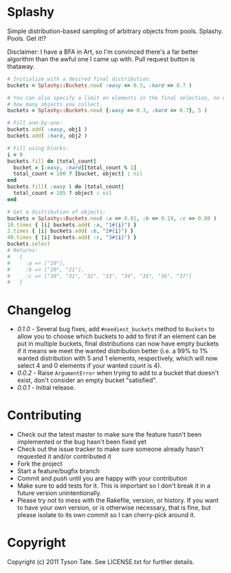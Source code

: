 Splashy
=======

Simple distribution-based sampling of arbitrary objects from pools. Splashy.
Pools. Get it!?

Disclaimer: I have a BFA in Art, so I'm convinced there's a far better algorithm
than the awful one I came up with. Pull request button is thataway.

```ruby
# Initialize with a desired final distribution.
buckets = Splashy::Buckets.new( :easy => 0.3, :hard => 0.7 )

# You can also specify a limit on elements in the final selection, no matter
# how many objects you collect.
buckets = Splashy::Buckets.new( {:easy => 0.3, :hard => 0.7}, 5 )

# Fill one-by-one:
buckets.add( :easy, obj1 )
buckets.add( :hard, obj2 )

# Fill using blocks:
i = 0
buckets.fill do |total_count|
  bucket = [:easy, :hard][total_count % 1]
  total_count < 100 ? [bucket, object] : nil
end
buckets.fill( :easy ) do |total_count|
  total_count < 105 ? object : nil
end

# Get a distribution of objects:
buckets = Splashy::Buckets.new( :a => 0.01, :b => 0.19, :c => 0.80 )
10.times { |i| buckets.add( :a, "1#{i}") }
2.times { |i| buckets.add( :b, "2#{i}") }
40.times { |i| buckets.add( :c, "3#{i}") }
buckets.select
# Returns:
#   {
#     :a => ["10"],
#     :b => ["20", "21"],
#     :c => ["30", "31", "32", "33", "34", "35", "36", "37"]
#   }
```

Changelog
=========

* *0.1.0* - Several bug fixes, add `#neediest_buckets` method to `Buckets` to
allow you to choose which buckets to add to first if an element can be put in
multiple buckets, final distributions can now have empty buckets if it means
we meet the wanted distribution better (i.e. a 99% to 1% wanted distribution 
with 5 and 1 elements, respectively, which will now select 4 and 0 elements if your wanted count is 4).
* *0.0.2* - Raise `ArgumentError` when trying to add to a bucket that doesn't 
exist, don't consider an empty bucket "satisfied".
* *0.0.1* - Initial release.

Contributing
============

* Check out the latest master to make sure the feature hasn't been implemented or the bug hasn't been fixed yet
* Check out the issue tracker to make sure someone already hasn't requested it and/or contributed it
* Fork the project
* Start a feature/bugfix branch
* Commit and push until you are happy with your contribution
* Make sure to add tests for it. This is important so I don't break it in a future version unintentionally.
* Please try not to mess with the Rakefile, version, or history. If you want to have your own version, or is otherwise necessary, that is fine, but please isolate to its own commit so I can cherry-pick around it.

Copyright
=========

Copyright (c) 2011 Tyson Tate. See LICENSE.txt for further details.
